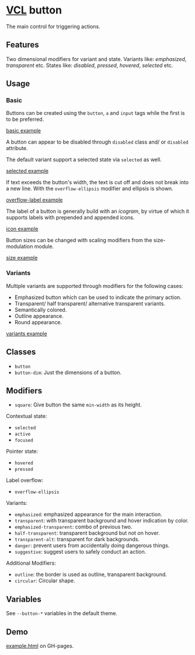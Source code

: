 # [VCL](https://vcl.github.io/) button

The main control for triggering actions.

## Features

Two dimensional modifiers for variant and state.
Variants like: _emphasized_, _transparent_ etc.
States like: _disabled_, _pressed_, _hovered_, _selected_ etc.

## Usage

### Basic

Buttons can be created using the `button`, `a` and
`input` tags while the first is to be preferred.

[basic example](/demo/example-basic.html)

A button can appear to be disabled through `disabled` class and/ or
`disabled` attribute.

The default variant support a selected state via `selected` as well.

[selected example](/demo/example-selected.html)

If text exceeds the button's width, the text is cut off and does not break
into a new line. With the `overflow-ellipsis` modifier and
ellipsis is shown.

[overflow-label example](/demo/example-overflow-label.html)

The label of a button is generally build with an _icogram_,
by virtue of which it supports labels with prepended and appended icons.

[icon example](/demo/example-icon.html)

Button sizes can be changed with scaling modifiers from the
size-modulation module.

[size example](/demo/example-size.html)

### Variants

Multiple variants are supported through modifiers for the following cases:

- Emphasized button which can be used to indicate the primary action.
- Transparent/ half transparent/ alternative transparent variants.
- Semantically colored.
- Outline appearance.
- Round appearance.

[variants example](/demo/example-variants.html)

## Classes

- `button`
- `button-dim`: Just the dimensions of a button.

## Modifiers

- `square`: Give button the same `min-width` as its height.

Contextual state:

- `selected`
- `active`
- `focused`

Pointer state:

- `hovered`
- `pressed`

Label overflow:

- `overflow-ellipsis`

Variants:

- `emphasized`: emphasized appearance for the main interaction.
- `transparent`: with transparent background and hover indication by color.
- `emphasized-transparent`: combo of previous two.
- `half-transparent`: transparent background but not on hover.
- `transparent-alt`: transparent for dark backgrounds.
- `danger`: prevent users from accidentally doing dangerous things.
- `suggestive`: suggest users to safely conduct an action.

Additional Modifiers:

- `outline`: the border is used as outline, transparent background.
- `circular`: Circular shape.

## Variables

See `--button-*` variables in the default theme.

## Demo

[example.html](/demo/example.html) on GH-pages.
